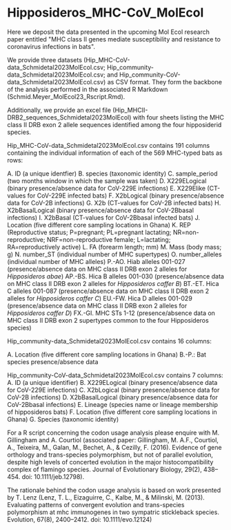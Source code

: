 # Hipposideros_MHC-CoV_MolEcol
Here we deposit the data presented in the upcoming Mol Ecol research paper entitled "MHC class II genes mediate susceptibility and resistance to coronavirus infections in bats".

We provide three datasets (Hip_MHC-CoV-data_Schmidetal2023MolEcol.csv; Hip_community-data_Schmidetal2023MolEcol.csv; and Hip_community-CoV-data_Schmidetal2023MolEcol.csv) as CSV format. They form the backbone of the analysis performed in the associated R Markdown (Schmid.Meyer_MolEcol23_Rscript.Rmd).

Additionally, we provide an excel file (Hip_MHCII-DRB2_sequences_Schmidetal2023MolEcol) with four sheets listing the MHC class II DRB exon 2 allele sequences identified among the four hipposiderid species.



Hip_MHC-CoV-data_Schmidetal2023MolEcol.csv contains 191 columns containing the individual information of each of the 569 MHC-typed bats as rows:

A. ID (a unique identfier)
B. species (taxonomic identity) 
C. sample_period (two months window in which the sample was taken) 
D. X229ELogical (binary presence/absence data for CoV-229E infections)
E. X229Elike (CT-values for CoV-229E infected bats)
F. X2bLogical (binary presence/absence data for CoV-2B infections)
G. X2b (CT-values for CoV-2B infected bats)
H. X2bBasalLogical (binary presence/absence data for CoV-2Bbasal infections)
I. X2bBasal (CT-values for CoV-2Bbasal infected bats)
J. Location (five different core sampling locations in Ghana)
K. REP (Reproductive status; P=pregnant; PL=pregnant lactating; NR=non-reproductive; NRF=non-reproductive female; L=lactating; RA=reproductively active) 
L. FA (forearm length; mm)
M. Mass (body mass; g)
N. number_ST (individual number of MHC supertypes)
O. number_alleles (individual number of MHC alleles)
P.-AO. Hiab alleles 001-027 (presence/absence data on MHC class II DRB exon 2 alleles for *Hipposideros abae*)
AP.-BS. Hica B alleles 001-030 (presence/absence data on MHC class II DRB exon 2 alleles for *Hipposideros caffer B*)
BT.-ET. Hica C alleles 001-087 (presence/absence data on MHC class II DRB exon 2 alleles for *Hipposideros caffer C*)
EU.-FW. Hica D alleles 001-029 (presence/absence data on MHC class II DRB exon 2 alleles for *Hipposideros caffer D*)
FX.-GI. MHC STs 1-12 (presence/absence data on MHC class II DRB exon 2 supertypes common to the four Hipposideros species)



Hip_community-data_Schmidetal2023MolEcol.csv contains 16 columns:

A. Location (five different core sampling locations in Ghana)
B.-P.: Bat species presence/absence data 



 Hip_community-CoV-data_Schmidetal2023MolEcol.csv contains 7 columns: 
 A. ID (a unique identifier)
 B. X229ELogical (binary presence/absence data for CoV-229E infections)
 C. X2bLogical (binary presence/absence data for CoV-2B infections)
 D. X2bBasalLogical (binary presence/absence data for CoV-2Bbasal infections)
 E. Lineage (species name or lineage membership of hipposideros bats)
 F. Location (five different core sampling locations in Ghana)
 G. Species (taxonomic identity) 




For a R script concerning the codon usage analysis please enquire with M. Gillingham and A. Courtiol (associated paper: Gillingham, M. A.F., Courtiol, A., Teixeira, M., Galan, M., Bechet, A., & Cezilly, F. (2016). Evidence of gene orthology and trans-species polymorphism, but not of parallel evolution, despite high levels of concerted evolution in the major histocompatibility complex of flamingo species. Journal of Evolutionary Biology, 29(2), 438–454. doi: 10.1111/jeb.12798). 

The rationale behind the codon usage analysis is based on work presented by T. Lenz (Lenz, T. L., Eizaguirre, C., Kalbe, M., & Milinski, M. (2013). Evaluating patterns of convergent evolution and trans-species polymorphism at mhc immunogenes in two sympatric stickleback species. Evolution, 67(8), 2400–2412. doi: 10.1111/evo.12124)
